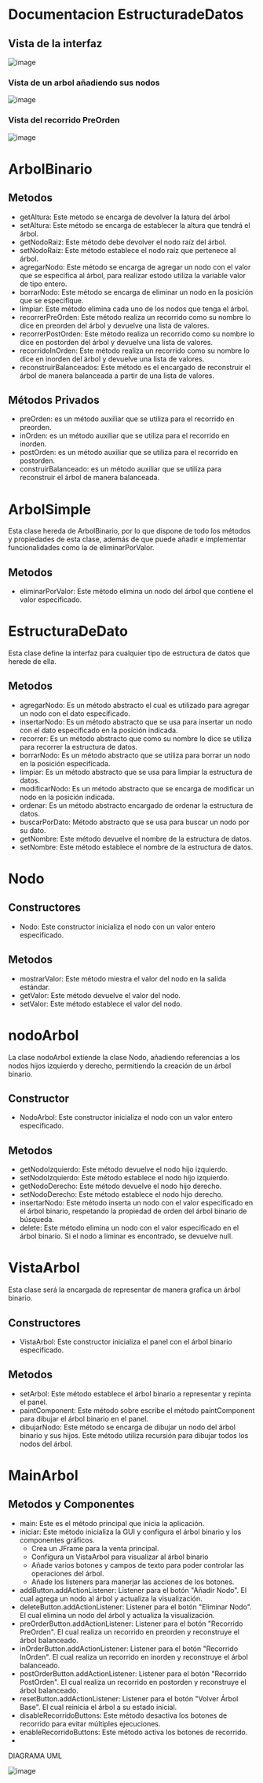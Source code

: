 # Documentacion EstructuradeDatos

## Vista de la interfaz 
![image](https://github.com/cesar050/CodigoEstructuradeDatos/assets/145623077/6efa3db1-c163-4be8-a370-e5178bf4bebf)
### Vista de un arbol añadiendo sus nodos
![image](https://github.com/cesar050/CodigoEstructuradeDatos/assets/145623077/79b83231-d41a-456e-a490-2541ab7358c4)
### Vista del recorrido PreOrden
![image](https://github.com/cesar050/CodigoEstructuradeDatos/assets/145623077/3574b7e2-93ef-4a6a-b652-bcc4b88879d3)
# ArbolBinario
## Metodos
- getAltura: Este metodo se encarga de devolver la latura del árbol
- setAltura: Este método se encarga de establecer la altura que tendrá el árbol.
- getNodoRaiz: Este método debe devolver el nodo raíz del árbol.
- setNodoRaiz: Este método establece el nodo raíz que pertenece al árbol.
- agregarNodo: Este método se encarga de agregar un nodo con el valor que se especifica al árbol, para realizar estodo utiliza la variable valor de tipo entero.
- borrarNodo: Este método se encarga de eliminar un nodo en la posición que se especifique.
- limpiar: Este método elimina cada uno de los nodos que tenga el árbol.
- recorrerPreOrden: Este método realiza un recorrido como su nombre lo dice en preorden del árbol y devuelve una lista de valores.
- recorrerPostOrden: Este método realiza un recorrido como su nombre lo dice en postorden del árbol y devuelve una lista de valores.
- recorridoInOrden: Este método realiza un recorrido como su nombre lo dice en inorden del árbol y devuelve una lista de valores.
- reconstruirBalanceados: Este método es el encargado de reconstruir el árbol de manera balanceada a partir de una lista de valores.
## Métodos Privados 
- preOrden: es un método auxiliar que se utiliza para el recorrido en preorden.
- inOrden: es un método auxiliar que se utiliza para el recorrido en inorden.
- postOrden: es un método auxiliar que se utiliza para el recorrido en postorden.
- construirBalanceado: es un método auxiliar que se utiliza para reconstruir el árbol de manera balanceada.

# ArbolSimple
Esta clase hereda de ArbolBinario, por lo que dispone de todo los métodos y propiedades de esta clase, además de que puede añadir e implementar funcionalidades como la de eliminarPorValor.
## Metodos
- eliminarPorValor: Este método elimina un nodo del árbol que contiene el valor especificado.

# EstructuraDeDato
Esta clase define la interfaz para cualquier tipo de estructura de datos que herede de ella. 
## Metodos
- agregarNodo: Es un método abstracto el cual es utilizado para agregar un nodo con el dato especificado.
- insertarNodo: Es un método abstracto que se usa para insertar un nodo con el dato especificado en la posición indicada.
- recorrer: Es un método abstracto que como su nombre lo dice se utiliza para recorrer la estructura de datos.
- borrarNodo: Es un método abstracto que se utiliza para borrar un nodo en la posición especificada.
- limpiar: Es un método abstracto que se usa para limpiar la estructura de datos.
- modificarNodo: Es un método abstracto que se encarga de modificar un nodo en la posición indicada.
- ordenar: Es un método abstracto encargado de ordenar la estructura de datos.
- buscarPorDato: Método abstracto que se usa para buscar un nodo por su dato.
- getNombre: Este método devuelve el nombre de la estructura de datos.
- setNombre: Este método establece el nombre de la estructura de datos.

# Nodo
## Constructores
- Nodo: Este constructor inicializa el nodo con un valor entero especificado.
## Metodos
- mostrarValor: Este método miestra el valor del nodo en la salida estándar.
- getValor: Este método devuelve el valor del nodo.
- setValor: Este método establece el valor del nodo.

# nodoArbol
La clase nodoArbol extiende la clase Nodo, añadiendo referencias a los nodos hijos izquierdo y derecho, permitiendo la creación de un árbol binario. 
## Constructor
- NodoArbol: Este constructor inicializa el nodo con un valor entero especificado.
## Metodos
- getNodoIzquierdo: Este método devuelve el nodo hijo izquierdo.
- setNodoIzquierdo: Este método establece el nodo hijo izquierdo.
- getNodoDerecho: Este método devuelve el nodo hijo derecho.
- setNodoDerecho: Este método establece el nodo hijo derecho.
- insertarNodo: Este método inserta un nodo con el valor especificado en el árbol binario, respetando la propiedad de orden del árbol binario de búsqueda.
- delete: Este método elimina un nodo con el valor especificado en el árbol binario. Si el nodo a liminar es encontrado, se devuelve null.

# VistaArbol
Esta clase será la encargada de representar de manera grafica un árbol binario.
## Constructores
- VistaArbol: Este constructor inicializa el panel con el árbol binario especificado.
## Metodos
- setArbol: Este método establece el árbol binario a representar y repinta el panel.
- paintComponent: Este método sobre escribe el método paintComponent para dibujar el árbol binario en el panel.
- dibujarNodo: Este método se encarga de dibujar un nodo del árbol binario y sus hijos. Este método utiliza recursión para dibujar todos los nodos del árbol.

# MainArbol
## Metodos y Componentes
- main: Este es el método principal que inicia la aplicación.
- iniciar: Este método inicializa la GUI y configura el árbol binario y los componentes gráficos.
  - Crea un JFrame para la venta principal.
  - Configura un VistaArbol para visualizar al árbol binario
  - Añade varios botones y campos de texto para poder controlar las operaciones del árbol.
  - Añade los listeners para manerjar las acciones de los botones.
- addButton.addActionListener: Listener para el botón "Añadir Nodo". El cual agrega un nodo al árbol y actualiza la visualización.
- deleteButton.addActionListener: Listener para el botón "Eliminar Nodo". El cual elimina un nodo del árbol y actualiza la visualización.
- preOrderButton.addActionListener: Listener para el botón "Recorrido PreOrden". El cual realiza un recorrido en preorden y reconstruye el árbol balanceado.
- inOrderButton.addActionListener: Listener para el botón "Recorrido InOrden". El cual realiza un recorrido en inorden y reconstruye el árbol balanceado.
- postOrderButton.addActionListener: Listener para el botón "Recorrido PostOrden". El cual realiza un recorrido en postorden y reconstruye el árbol balanceado.
- resetButton.addActionListener: Listener para el botón "Volver Árbol Base". El cual reinicia el árbol a su estado inicial.
- disableRecorridoButtons: Este método desactiva los botones de recorrido para evitar múltiples ejecuciones.
- enableRecorridoButtons: Este método activa los botones de recorrido.
- 
DIAGRAMA UML

![image](https://github.com/user-attachments/assets/0ac64905-058d-494c-bd5c-a16109da1011)

